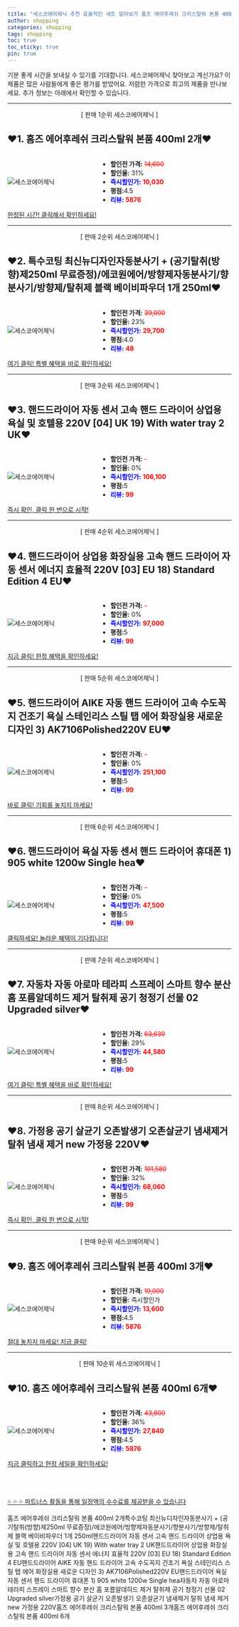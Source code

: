 ```yaml
---
title: "세스코에어제닉 추천 효율적인 세트 알아보기 홈즈 에어후레쉬 크리스탈워 본품 400ml"
author: shopping
categories: shopping
tags: shopping
toc: true
toc_sticky: true
pin: true
---
```

기분 좋게 시간을 보내실 수 있기를 기대합니다. 세스코에어제닉 찾아보고 계신가요? 이 제품은 많은 사람들에게 좋은 평가를 받았어요. 저렴한 가격으로 최고의 제품을 만나보세요. 추가 정보는 아래에서 확인할 수 있습니다.

---
<p class="toplist" style="margin: 0 auto; display: block; width: fit-content;">[ 판매 1순위 세스코에어제닉 ]</p>

<h2><strong>❤️1. 홈즈 에어후레쉬 크리스탈워 본품 400ml 2개❤️</strong></h2>

<div style="display: flex; align-items: center;">
    <div style="flex: 0.4;">
        <img src="https://thumbnail10.coupangcdn.com/thumbnails/remote/230x230ex/image/retail/images/9263890774434905-e002a3a0-6f84-40e8-b93f-1f8e01e52a16.jpg" alt="세스코에어제닉" style="max-width: 100%;">
    </div>
    <div style="flex: 0.6; margin-left: 10px;">
        <ul>
            <li><strong>할인전 가격:</strong> <del style="color: red;">14,600</del></li>
            <li><strong>할인율:</strong> 31%</li>
            <li><span style='color:blue'><strong>즉시할인가:</strong></span> <span style='color:red'><strong>10,030</strong></span></li>
            <li><strong>평점:</strong>4.5</li>
            <li><span style='color:blue'><strong>리뷰:</strong></span> <span style='color:red'><strong>5876</strong></span></li>
        </ul>
    </div>
</div>
<div class="center">
    <a href="https://William4Davisa.github.io?lptag=AF9450613&subid=githubio&pageKey=1262644058&traceid=V0-153&itemId=18796545602&vendorItemId=70261185884" class="myButton">
        한정된 시간! 클릭해서 확인하세요!
    </a>
</div>


---
<p class="toplist" style="margin: 0 auto; display: block; width: fit-content;">[ 판매 2순위 세스코에어제닉 ]</p>

<h2><strong>❤️2. 특수코팅 최신뉴디자인자동분사기 + (공기탈취(방향)제250ml 무료증정)/에코원에어/방향제자동분사기/향분사기/방향제/탈취제 블랙 베이비파우더 1개 250ml❤️</strong></h2>

<div style="display: flex; align-items: center;">
    <div style="flex: 0.4;">
        <img src="https://thumbnail7.coupangcdn.com/thumbnails/remote/230x230ex/image/vendor_inventory/0364/a1ff81d30ffbdafcd0ce7f1e8bcea9979b3134462f20ca63f7786a70120b.jpg" alt="세스코에어제닉" style="max-width: 100%;">
    </div>
    <div style="flex: 0.6; margin-left: 10px;">
        <ul>
            <li><strong>할인전 가격:</strong> <del style="color: red;">39,000</del></li>
            <li><strong>할인율:</strong> 23%</li>
            <li><span style='color:blue'><strong>즉시할인가:</strong></span> <span style='color:red'><strong>29,700</strong></span></li>
            <li><strong>평점:</strong>4.0</li>
            <li><span style='color:blue'><strong>리뷰:</strong></span> <span style='color:red'><strong>48</strong></span></li>
        </ul>
    </div>
</div>
<div class="center">
    <a href="https://William4Davisa.github.io?lptag=AF9450613&subid=githubio&pageKey=7236907786&traceid=V0-153&itemId=18377797072&vendorItemId=77077167643" class="myButton">
        여기 클릭! 특별 혜택을 바로 확인하세요!
    </a>
</div>


---
<p class="toplist" style="margin: 0 auto; display: block; width: fit-content;">[ 판매 3순위 세스코에어제닉 ]</p>

<h2><strong>❤️3. 핸드드라이어 자동 센서 고속 핸드 드라이어 상업용 욕실 및 호텔용 220V [04] UK 19) With water tray 2  UK❤️</strong></h2>

<div style="display: flex; align-items: center;">
    <div style="flex: 0.4;">
        <img src="https://thumbnail9.coupangcdn.com/thumbnails/remote/230x230ex/image/vendor_inventory/499b/b7b5e7c725b6dbca63e45c827813c08772fe5d397c580bd554396b29d6ea.jpg" alt="세스코에어제닉" style="max-width: 100%;">
    </div>
    <div style="flex: 0.6; margin-left: 10px;">
        <ul>
            <li><strong>할인전 가격:</strong> <del style="color: red;">-</del></li>
            <li><strong>할인율:</strong> 0%</li>
            <li><span style='color:blue'><strong>즉시할인가:</strong></span> <span style='color:red'><strong>106,100</strong></span></li>
            <li><strong>평점:</strong>5</li>
            <li><span style='color:blue'><strong>리뷰:</strong></span> <span style='color:red'><strong>99</strong></span></li>
        </ul>
    </div>
</div>
<div class="center">
    <a href="https://William4Davisa.github.io?lptag=AF9450613&subid=githubio&pageKey=7931154986&traceid=V0-153&itemId=21816094651&vendorItemId=89342517550" class="myButton">
        즉시 확인, 클릭 한 번으로 시작!
    </a>
</div>


---
<p class="toplist" style="margin: 0 auto; display: block; width: fit-content;">[ 판매 4순위 세스코에어제닉 ]</p>

<h2><strong>❤️4. 핸드드라이어 상업용 화장실용 고속 핸드 드라이어 자동 센서 에너지 효율적 220V [03] EU 18) Standard Edition 4  EU❤️</strong></h2>

<div style="display: flex; align-items: center;">
    <div style="flex: 0.4;">
        <img src="https://thumbnail10.coupangcdn.com/thumbnails/remote/230x230ex/image/vendor_inventory/7dde/f0b700822290a2ad231f0007e4d79bc08d4ca35f5f2c24bb4915fffea11b.jpg" alt="세스코에어제닉" style="max-width: 100%;">
    </div>
    <div style="flex: 0.6; margin-left: 10px;">
        <ul>
            <li><strong>할인전 가격:</strong> <del style="color: red;">-</del></li>
            <li><strong>할인율:</strong> 0%</li>
            <li><span style='color:blue'><strong>즉시할인가:</strong></span> <span style='color:red'><strong>97,000</strong></span></li>
            <li><strong>평점:</strong>5</li>
            <li><span style='color:blue'><strong>리뷰:</strong></span> <span style='color:red'><strong>99</strong></span></li>
        </ul>
    </div>
</div>
<div class="center">
    <a href="https://William4Davisa.github.io?lptag=AF9450613&subid=githubio&pageKey=7931178869&traceid=V0-153&itemId=21816341052&vendorItemId=90119754580" class="myButton">
        지금 클릭! 한정 혜택을 확인하세요!
    </a>
</div>


---
<p class="toplist" style="margin: 0 auto; display: block; width: fit-content;">[ 판매 5순위 세스코에어제닉 ]</p>

<h2><strong>❤️5. 핸드드라이어 AIKE 자동 핸드 드라이어 고속 수도꼭지 건조기 욕실 스테인리스 스틸 탭 에어 화장실용 새로운 디자인 3) AK7106Polished220V  EU❤️</strong></h2>

<div style="display: flex; align-items: center;">
    <div style="flex: 0.4;">
        <img src="https://thumbnail6.coupangcdn.com/thumbnails/remote/230x230ex/image/vendor_inventory/0291/32983cd2d3ab1ad88fbc1472f9f6a33461b4cfe9de547bd0572b606e6b4c.jpg" alt="세스코에어제닉" style="max-width: 100%;">
    </div>
    <div style="flex: 0.6; margin-left: 10px;">
        <ul>
            <li><strong>할인전 가격:</strong> <del style="color: red;">-</del></li>
            <li><strong>할인율:</strong> 0%</li>
            <li><span style='color:blue'><strong>즉시할인가:</strong></span> <span style='color:red'><strong>251,100</strong></span></li>
            <li><strong>평점:</strong>5</li>
            <li><span style='color:blue'><strong>리뷰:</strong></span> <span style='color:red'><strong>99</strong></span></li>
        </ul>
    </div>
</div>
<div class="center">
    <a href="https://William4Davisa.github.io?lptag=AF9450613&subid=githubio&pageKey=8003528008&traceid=V0-153&itemId=22297999423&vendorItemId=89427380779" class="myButton">
        바로 클릭! 기회를 놓치지 마세요!
    </a>
</div>


---
<p class="toplist" style="margin: 0 auto; display: block; width: fit-content;">[ 판매 6순위 세스코에어제닉 ]</p>

<h2><strong>❤️6. 핸드드라이어 욕실 자동 센서 핸드 드라이어 휴대폰 1) 905 white 1200w  Single hea❤️</strong></h2>

<div style="display: flex; align-items: center;">
    <div style="flex: 0.4;">
        <img src="https://thumbnail10.coupangcdn.com/thumbnails/remote/230x230ex/image/vendor_inventory/d964/f910eae3c876f598f9599479fd7f30fe1724de5c62db76ac715801f88e74.jpg" alt="세스코에어제닉" style="max-width: 100%;">
    </div>
    <div style="flex: 0.6; margin-left: 10px;">
        <ul>
            <li><strong>할인전 가격:</strong> <del style="color: red;">-</del></li>
            <li><strong>할인율:</strong> 0%</li>
            <li><span style='color:blue'><strong>즉시할인가:</strong></span> <span style='color:red'><strong>47,500</strong></span></li>
            <li><strong>평점:</strong>5</li>
            <li><span style='color:blue'><strong>리뷰:</strong></span> <span style='color:red'><strong>99</strong></span></li>
        </ul>
    </div>
</div>
<div class="center">
    <a href="https://William4Davisa.github.io?lptag=AF9450613&subid=githubio&pageKey=8003568855&traceid=V0-153&itemId=22298154904&vendorItemId=89816445853" class="myButton">
        클릭하세요! 놀라운 혜택이 기다립니다!
    </a>
</div>


---
<p class="toplist" style="margin: 0 auto; display: block; width: fit-content;">[ 판매 7순위 세스코에어제닉 ]</p>

<h2><strong>❤️7. 자동차 자동 아로마 테라피 스프레이 스마트 향수 분산 홈 포름알데히드 제거 탈취제 공기 청정기 선물 02 Upgraded silver❤️</strong></h2>

<div style="display: flex; align-items: center;">
    <div style="flex: 0.4;">
        <img src="https://thumbnail9.coupangcdn.com/thumbnails/remote/230x230ex/image/vendor_inventory/2ddc/8b1dd6e2693390ca40c40b26e6a2f993072047273e1fb9ac1399043f6d67.jpg" alt="세스코에어제닉" style="max-width: 100%;">
    </div>
    <div style="flex: 0.6; margin-left: 10px;">
        <ul>
            <li><strong>할인전 가격:</strong> <del style="color: red;">63,630</del></li>
            <li><strong>할인율:</strong> 29%</li>
            <li><span style='color:blue'><strong>즉시할인가:</strong></span> <span style='color:red'><strong>44,580</strong></span></li>
            <li><strong>평점:</strong>5</li>
            <li><span style='color:blue'><strong>리뷰:</strong></span> <span style='color:red'><strong>99</strong></span></li>
        </ul>
    </div>
</div>
<div class="center">
    <a href="https://William4Davisa.github.io?lptag=AF9450613&subid=githubio&pageKey=7034665376&traceid=V0-153&itemId=17374078409&vendorItemId=84760867398" class="myButton">
        여기 클릭! 특별 혜택을 바로 확인하세요!
    </a>
</div>


---
<p class="toplist" style="margin: 0 auto; display: block; width: fit-content;">[ 판매 8순위 세스코에어제닉 ]</p>

<h2><strong>❤️8. 가정용 공기 살균기 오존발생기 오존살균기 냄새제거 탈취 냄새 제거 new 가정용 220V❤️</strong></h2>

<div style="display: flex; align-items: center;">
    <div style="flex: 0.4;">
        <img src="https://thumbnail8.coupangcdn.com/thumbnails/remote/230x230ex/image/vendor_inventory/3543/58942c83867e7f5f38c65efd53da1413a4b7b162bc0f925e75d686f1e2aa.jpg" alt="세스코에어제닉" style="max-width: 100%;">
    </div>
    <div style="flex: 0.6; margin-left: 10px;">
        <ul>
            <li><strong>할인전 가격:</strong> <del style="color: red;">101,580</del></li>
            <li><strong>할인율:</strong> 32%</li>
            <li><span style='color:blue'><strong>즉시할인가:</strong></span> <span style='color:red'><strong>68,060</strong></span></li>
            <li><strong>평점:</strong>5</li>
            <li><span style='color:blue'><strong>리뷰:</strong></span> <span style='color:red'><strong>99</strong></span></li>
        </ul>
    </div>
</div>
<div class="center">
    <a href="https://William4Davisa.github.io?lptag=AF9450613&subid=githubio&pageKey=7459336779&traceid=V0-153&itemId=19438944762&vendorItemId=88357918427" class="myButton">
        즉시 확인, 클릭 한 번으로 시작!
    </a>
</div>


---
<p class="toplist" style="margin: 0 auto; display: block; width: fit-content;">[ 판매 9순위 세스코에어제닉 ]</p>

<h2><strong>❤️9. 홈즈 에어후레쉬 크리스탈워 본품 400ml 3개❤️</strong></h2>

<div style="display: flex; align-items: center;">
    <div style="flex: 0.4;">
        <img src="https://thumbnail7.coupangcdn.com/thumbnails/remote/230x230ex/image/vendor_inventory/5317/c50afbb6680fac09f9f29ead26d24292724c8a644af2443f18029924a7dd.jpg" alt="세스코에어제닉" style="max-width: 100%;">
    </div>
    <div style="flex: 0.6; margin-left: 10px;">
        <ul>
            <li><strong>할인전 가격:</strong> <del style="color: red;">19,000</del></li>
            <li><strong>할인율:</strong> 즉시할인가</li>
            <li><span style='color:blue'><strong>즉시할인가:</strong></span> <span style='color:red'><strong>13,600</strong></span></li>
            <li><strong>평점:</strong>4.5</li>
            <li><span style='color:blue'><strong>리뷰:</strong></span> <span style='color:red'><strong>5876</strong></span></li>
        </ul>
    </div>
</div>
<div class="center">
    <a href="https://William4Davisa.github.io?lptag=AF9450613&subid=githubio&pageKey=1262644058&traceid=V0-153&itemId=18796545276&vendorItemId=87428088971" class="myButton">
        절대 놓치지 마세요! 지금 클릭!
    </a>
</div>


---
<p class="toplist" style="margin: 0 auto; display: block; width: fit-content;">[ 판매 10순위 세스코에어제닉 ]</p>

<h2><strong>❤️10. 홈즈 에어후레쉬 크리스탈워 본품 400ml 6개❤️</strong></h2>

<div style="display: flex; align-items: center;">
    <div style="flex: 0.4;">
        <img src="https://thumbnail10.coupangcdn.com/thumbnails/remote/230x230ex/image/retail/images/f57c46f1-1be0-4214-88e7-56ed4cd741502300120275847464581.png" alt="세스코에어제닉" style="max-width: 100%;">
    </div>
    <div style="flex: 0.6; margin-left: 10px;">
        <ul>
            <li><strong>할인전 가격:</strong> <del style="color: red;">43,800</del></li>
            <li><strong>할인율:</strong> 36%</li>
            <li><span style='color:blue'><strong>즉시할인가:</strong></span> <span style='color:red'><strong>27,840</strong></span></li>
            <li><strong>평점:</strong>4.5</li>
            <li><span style='color:blue'><strong>리뷰:</strong></span> <span style='color:red'><strong>5876</strong></span></li>
        </ul>
    </div>
</div>
<div class="center">
    <a href="https://William4Davisa.github.io?lptag=AF9450613&subid=githubio&pageKey=1262644058&traceid=V0-153&itemId=18741320011&vendorItemId=85873591511" class="myButton">
        지금 클릭하고 한정 세일을 확인하세요!
    </a>
</div>

<br><br><br>[💦 💦 💦 파트너스 활동을 통해 일정액의 수수료를 제공받을 수 있습니다](https://link.coupang.com/a/bcpT2c)<br><br>홈즈 에어후레쉬 크리스탈워 본품 400ml 2개특수코팅 최신뉴디자인자동분사기 + (공기탈취(방향)제250ml 무료증정)/에코원에어/방향제자동분사기/향분사기/방향제/탈취제 블랙 베이비파우더 1개 250ml핸드드라이어 자동 센서 고속 핸드 드라이어 상업용 욕실 및 호텔용 220V [04] UK 19) With water tray 2  UK핸드드라이어 상업용 화장실용 고속 핸드 드라이어 자동 센서 에너지 효율적 220V [03] EU 18) Standard Edition 4  EU핸드드라이어 AIKE 자동 핸드 드라이어 고속 수도꼭지 건조기 욕실 스테인리스 스틸 탭 에어 화장실용 새로운 디자인 3) AK7106Polished220V  EU핸드드라이어 욕실 자동 센서 핸드 드라이어 휴대폰 1) 905 white 1200w  Single hea자동차 자동 아로마 테라피 스프레이 스마트 향수 분산 홈 포름알데히드 제거 탈취제 공기 청정기 선물 02 Upgraded silver가정용 공기 살균기 오존발생기 오존살균기 냄새제거 탈취 냄새 제거 new 가정용 220V홈즈 에어후레쉬 크리스탈워 본품 400ml 3개홈즈 에어후레쉬 크리스탈워 본품 400ml 6개